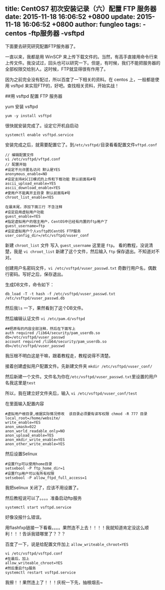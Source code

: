 title: CentOS7 初次安装记录（六）配置 FTP 服务器
date: 2015-11-18 16:06:52 +0800
update: 2015-11-18 16:06:52 +0800
author: fungleo
tags:
    -centos
    -ftp服务器
    -vsftpd
---

下面要去研究研究配置FTP服务器了。

一直以来，我都是用 WinSCP 来上传下载文件的。当然，有高手直接用命令行来上传文件。我没试过，回头也可以研究一下。但是，有时候，我们不能把服务器的全部权限交给别人。这时候，FTP就显得很有作用了。

因为之前完全没有配过，所以百度了一下相关的资料。在 centos 上，一般都是使用 vsftpd 来实现FTP的，好吧。查找相关资料，开始实战！

##用 vsftpd 配置 FTP 服务器

yum 安装 vsftpd

```language
yum -y install vsftpd
```

很快就安装完成了。设定它开机自启动

```language
systemctl enable vsftpd.service
```

安装完成之后，就需要配置它了。到`/etc/vsftpd/`目录看看配置文件`vftpd.conf`
```language
// 编辑配置文件
vi /etc/vsftpd/vftpd.conf
// 配置开始
#设定不允许匿名访问 默认是YES
anonymous_enable=NO
#设定支持ASCII模式的上传和下载功能 默认前面有#号
ascii_upload_enable=YES
ascii_download_enable=YES
#使用户不能离开主目录 默认前面有#号
chroot_list_enable=YES

在最末尾，添加下面三行 不含注释
#设定启用虚拟用户功能 
guest_enable=YES
#指定虚拟用户的宿主用户，CentOS中已经有内置的ftp用户了
guest_username=ftp
#设定虚拟用户个人vsftp的CentOS FTP服务
user_config_dir=/etc/vsftpd/vuser_conf

```

新建 `chroot_list` 文件 写入 `guest_username` 这里是 `ftp`。
看的教程，没说清楚，我是 `vi chroot_list` 新建了这个文件，然后输入 `ftp` 保存退出。不知道对不对。

创建用户名密码文件，`vi /etc/vsftpd/vuser_passwd.txt` 奇数行用户名，偶数行密码。写好之后，保存退出。

生成DB文件，命令如下：
```language
db_load -T -t hash -f /etc/vsftpd/vuser_passwd.txt /etc/vsftpd/vuser_passwd.db
```
然后我`ls` 一下，果然看到了这个DB文件。

然后编辑认证文件 `vi /etc/pam.d/vsftpd`

```language
##把原有的内容全部注释，然后在下面写上
auth required /lib64/security/pam_userdb.so db=/etc/vsftpd/vuser_passwd
account required /lib64/security/pam_userdb.so db=/etc/vsftpd/vuser_passwd
```
我压根不明白这是干嘛，跟着教程走，教程说得不清楚。

接着创建虚拟用户配置文件。先新建文件夹 `mkdir /etc/vsftpd/vuser_conf/`

然后新建一个文件。文件名为你在`/etc/vsftpd/vuser_passwd.txt`里设置的用户名我这里是`test`

所以，我在建立好文件夹后，输入 `vi /etc/vsftpd/vuser_conf/test`

在里面输入配置内容

```language
#虚拟用户根目录,根据实际情况修改  该目录必须要有读写权限 chmod -R 777 目录 
local_root=/home/website/
write_enable=YES
anon_umask=022
anon_world_readable_only=NO
anon_upload_enable=YES
anon_mkdir_write_enable=YES
anon_other_write_enable=YES
```
然后设置Selinux
```
#设置ftp可以使用home目录
setsebool -P ftp_home_dir=1
#设置ftp用户可以有所有权限
setsebool -P allow_ftpd_full_access=1
```
我把selinux 关闭了，应该不用设置了。

然后教程说可以了。。。。准备启动ftp服务

```language
systemctl start vsftpd.service
```

好像没报什么错误。

用flashfxp链接一下看看。。。。果然连不上去！！！！我就知道肯定没这么顺利！！！告诉我错哪里了？？？

百度了一下，说是给配置文件加上 `allow_writeable_chroot=YES`

```language
vi /etc/vsftpd/vsftpd.conf
#在最后，加上
allow_writeable_chroot=YES
#然后重启ftp服务
systemctl restart vsftpd.service
```
我擦！！果然连上了！！！庆祝一下先，抽根烟去~